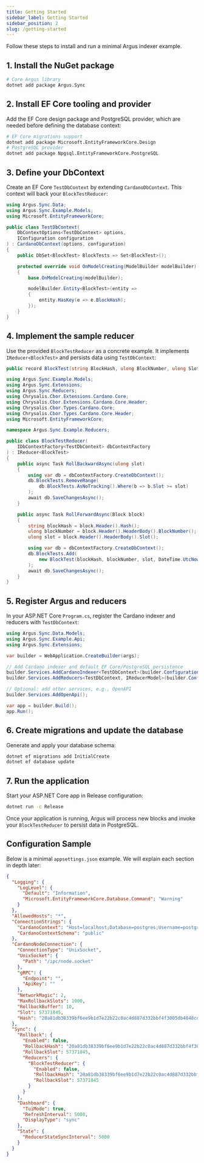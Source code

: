 ```yaml
---
title: Getting Started
sidebar_label: Getting Started
sidebar_position: 2
slug: /getting-started
---
```


Follow these steps to install and run a minimal Argus indexer example.

## 1. Install the NuGet package

```bash
# Core Argus library
dotnet add package Argus.Sync
```

## 2. Install EF Core tooling and provider

Add the EF Core design package and PostgreSQL provider, which are needed before defining the database context:

```bash
# EF Core migrations support
dotnet add package Microsoft.EntityFrameworkCore.Design
# PostgreSQL provider
dotnet add package Npgsql.EntityFrameworkCore.PostgreSQL
```

## 3. Define your DbContext

Create an EF Core `TestDbContext` by extending `CardanoDbContext`. This context will back your `BlockTestReducer`:

```csharp
using Argus.Sync.Data;
using Argus.Sync.Example.Models;
using Microsoft.EntityFrameworkCore;

public class TestDbContext(
    DbContextOptions<TestDbContext> options,
    IConfiguration configuration
) : CardanoDbContext(options, configuration)
{
    public DbSet<BlockTest> BlockTests => Set<BlockTest>();

    protected override void OnModelCreating(ModelBuilder modelBuilder)
    {
        base.OnModelCreating(modelBuilder);

        modelBuilder.Entity<BlockTest>(entity =>
        {
            entity.HasKey(e => e.BlockHash);
        });
    }
}
```

## 4. Implement the sample reducer

Use the provided `BlockTestReducer` as a concrete example. It implements `IReducer<BlockTest>` and persists data using `TestDbContext`:

```csharp
public record BlockTest(string BlockHash, ulong BlockNumber, ulong Slot, DateTime CreatedAt) : IReducerModel;

using Argus.Sync.Example.Models;
using Argus.Sync.Extensions;
using Argus.Sync.Reducers;
using Chrysalis.Cbor.Extensions.Cardano.Core;
using Chrysalis.Cbor.Extensions.Cardano.Core.Header;
using Chrysalis.Cbor.Types.Cardano.Core;
using Chrysalis.Cbor.Types.Cardano.Core.Header;
using Microsoft.EntityFrameworkCore;

namespace Argus.Sync.Example.Reducers;

public class BlockTestReducer(
    IDbContextFactory<TestDbContext> dbContextFactory
) : IReducer<BlockTest>
{
    public async Task RollBackwardAsync(ulong slot)
    {
        using var db = dbContextFactory.CreateDbContext();
        db.BlockTests.RemoveRange(
            db.BlockTests.AsNoTracking().Where(b => b.Slot >= slot)
        );
        await db.SaveChangesAsync();
    }

    public async Task RollForwardAsync(Block block)
    {
        string blockHash = block.Header().Hash();
        ulong blockNumber = block.Header().HeaderBody().BlockNumber();
        ulong slot = block.Header().HeaderBody().Slot();

        using var db = dbContextFactory.CreateDbContext();
        db.BlockTests.Add(
            new BlockTest(blockHash, blockNumber, slot, DateTime.UtcNow)
        );
        await db.SaveChangesAsync();
    }
}
```

## 5. Register Argus and reducers

In your ASP.NET Core `Program.cs`, register the Cardano indexer and reducers with `TestDbContext`:

```csharp
using Argus.Sync.Data.Models;
using Argus.Sync.Example.Api;
using Argus.Sync.Extensions;

var builder = WebApplication.CreateBuilder(args);

// Add Cardano indexer and default EF Core/PostgreSQL persistence
builder.Services.AddCardanoIndexer<TestDbContext>(builder.Configuration);
builder.Services.AddReducers<TestDbContext, IReducerModel>(builder.Configuration);

// Optional: add other services, e.g., OpenAPI
builder.Services.AddOpenApi();

var app = builder.Build();
app.Run();
```

## 6. Create migrations and update the database

Generate and apply your database schema:

```bash
dotnet ef migrations add InitialCreate
dotnet ef database update
```

## 7. Run the application

Start your ASP.NET Core app in Release configuration:

```bash
dotnet run -c Release
```

Once your application is running, Argus will process new blocks and invoke your `BlockTestReducer` to persist data in PostgreSQL.

## Configuration Sample

Below is a minimal `appsettings.json` example. We will explain each section in depth later:

```json
{
  "Logging": {
    "LogLevel": {
      "Default": "Information",
      "Microsoft.EntityFrameworkCore.Database.Command": "Warning"
    }
  },
  "AllowedHosts": "*",
  "ConnectionStrings": {
    "CardanoContext": "Host=localhost;Database=postgres;Username=postgres;Password=test1234;Port=5432;",
    "CardanoContextSchema": "public"
  },
  "CardanoNodeConnection": {
    "ConnectionType": "UnixSocket",
    "UnixSocket": {
      "Path": "/ipc/node.socket"
    },
    "gRPC": {
      "Endpoint": "",
      "ApiKey": ""
    },
    "NetworkMagic": 2,
    "MaxRollbackSlots": 1000,
    "RollbackBuffer": 10,
    "Slot": 57371845,
    "Hash": "20a81db38339bf6ee9b1d7e22b22c0ac4d887d332bbf4f3005db4848cd647743"
  },
  "Sync": {
    "Rollback": {
      "Enabled": false,
      "RollbackHash": "20a81db38339bf6ee9b1d7e22b22c0ac4d887d332bbf4f3005db4848cd647743",
      "RollbackSlot": 57371845,
      "Reducers": {
        "BlockTestReducer": {
          "Enabled": false,
          "RollbackHash": "20a81db38339bf6ee9b1d7e22b22c0ac4d887d332bbf4f3005db4848cd647743",
          "RollbackSlot": 57371845
        }
      }
    },
    "Dashboard": {
      "TuiMode": true,
      "RefreshInterval": 5000,
      "DisplayType": "sync"
    },
    "State": {
      "ReducerStateSyncInterval": 5000
    }
  }
}
```
